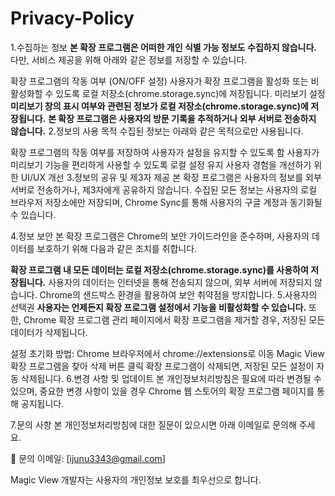 # Privacy-Policy
1.수집하는 정보
**본 확장 프로그램은 어떠한 개인 식별 가능 정보도 수집하지 않습니다.**
다만, 서비스 제공을 위해 아래와 같은 정보를 저장할 수 있습니다.

확장 프로그램의 작동 여부 (ON/OFF 설정)
사용자가 확장 프로그램을 활성화 또는 비활성화할 수 있도록 로컬 저장소(chrome.storage.sync)에 저장됩니다.
미리보기 설정
**미리보기 창의 표시 여부와 관련된 정보가 로컬 저장소(chrome.storage.sync)에 저장됩니다.**
**본 확장 프로그램은 사용자의 방문 기록을 추적하거나 외부 서버로 전송하지 않습니다.**
2.정보의 사용 목적
수집된 정보는 아래와 같은 목적으로만 사용됩니다.

확장 프로그램의 작동 여부를 저장하여 사용자가 설정을 유지할 수 있도록 함
사용자가 미리보기 기능을 편리하게 사용할 수 있도록 로컬 설정 유지
사용자 경험을 개선하기 위한 UI/UX 개선
3.정보의 공유 및 제3자 제공
본 확장 프로그램은 사용자의 정보를 외부 서버로 전송하거나, 제3자에게 공유하지 않습니다.
수집된 모든 정보는 사용자의 로컬 브라우저 저장소에만 저장되며, Chrome Sync를 통해 사용자의 구글 계정과 동기화될 수 있습니다.

4.정보 보안
본 확장 프로그램은 Chrome의 보안 가이드라인을 준수하며, 사용자의 데이터를 보호하기 위해 다음과 같은 조치를 취합니다.

**확장 프로그램 내 모든 데이터는 로컬 저장소(chrome.storage.sync)를 사용하여 저장됩니다.**
사용자의 데이터는 인터넷을 통해 전송되지 않으며, 외부 서버에 저장되지 않습니다.
Chrome의 샌드박스 환경을 활용하여 보안 취약점을 방지합니다.
5.사용자의 선택권
**사용자는 언제든지 확장 프로그램 설정에서 기능을 비활성화할 수 있습니다.**
또한, Chrome 확장 프로그램 관리 페이지에서 확장 프로그램을 제거할 경우, 저장된 모든 데이터가 삭제됩니다.

설정 초기화 방법:
Chrome 브라우저에서 chrome://extensions로 이동
Magic View 확장 프로그램을 찾아 삭제 버튼 클릭
확장 프로그램이 삭제되면, 저장된 모든 설정이 자동 삭제됩니다.
6.변경 사항 및 업데이트
본 개인정보처리방침은 필요에 따라 변경될 수 있으며, 중요한 변경 사항이 있을 경우 Chrome 웹 스토어의 확장 프로그램 페이지를 통해 공지됩니다.

7.문의 사항
본 개인정보처리방침에 대한 질문이 있으시면 아래 이메일로 문의해 주세요.

📧 문의 이메일: [ijunu3343@gmail.com]

Magic View 개발자는 사용자의 개인정보 보호를 최우선으로 합니다.
